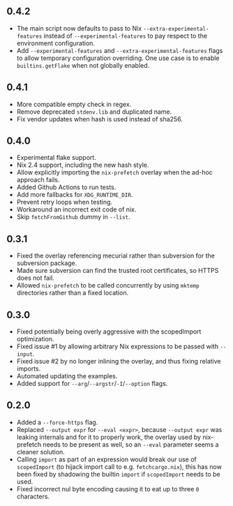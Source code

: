 ## 0.4.2

- The main script now defaults to pass to Nix `--extra-experimental-features` instead of `--experimental-features` to pay respect to the environment configuration.
- Add `--experimental-features` and `--extra-experimental-features` flags to allow temporary configuration overriding. One use case is to enable `builtins.getFlake` when not globally enabled.

## 0.4.1

- More compatible empty check in regex.
- Remove deprecated `stdenv.lib` and duplicated name.
- Fix vendor updates when hash is used instead of sha256.

## 0.4.0

- Experimental flake support.
- Nix 2.4 support, including the new hash style.
- Allow explicitly importing the `nix-prefetch` overlay when the ad-hoc approach fails.
- Added Github Actions to run tests.
- Add more fallbacks for `XDG_RUNTIME_DIR`.
- Prevent retry loops when testing.
- Workaround an incorrect exit code of nix.
- Skip `fetchFromGithub` dummy in `--list`.

## 0.3.1

- Fixed the overlay referencing mecurial rather than subversion for the subversion package.
- Made sure subversion can find the trusted root certificates, so HTTPS does not fail.
- Allowed `nix-prefetch` to be called concurrently by using `mktemp` directories rather than a fixed location.

## 0.3.0

- Fixed potentially being overly aggressive with the scopedImport optimization.
- Fixed issue #1 by allowing arbitrary Nix expressions to be passed with `--input`.
- Fixed issue #2 by no longer inlining the overlay, and thus fixing relative imports.
- Automated updating the examples.
- Added support for `--arg`/`--argstr`/`-I`/`--option` flags.

## 0.2.0

- Added a `--force-https` flag.
- Replaced `--output expr` for `--eval <expr>`, because `--output expr` was leaking internals and for it to properly work, the overlay used by nix-prefetch needs to be present as well, so an `--eval` parameter seems a cleaner solution.
- Calling `import` as part of an expression would break our use of `scopedImport` (to hijack import call to e.g. `fetchcargo.nix`), this has now been fixed by shadowing the builtin `import` if `scopedImport` needs to be used.
- Fixed incorrect nul byte encoding causing it to eat up to three `0` characters.

